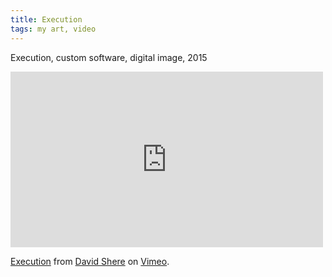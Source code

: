 ```yaml
---
title: Execution
tags: my art, video
---
```


Execution, custom software, digital image, 2015

<iframe src="https://player.vimeo.com/video/142950459" width="500" height="281" frameborder="0" webkitallowfullscreen mozallowfullscreen allowfullscreen></iframe> <p><a href="https://vimeo.com/142950459">Execution</a> from <a href="https://vimeo.com/wollw">David Shere</a> on <a href="https://vimeo.com">Vimeo</a>.</p>
